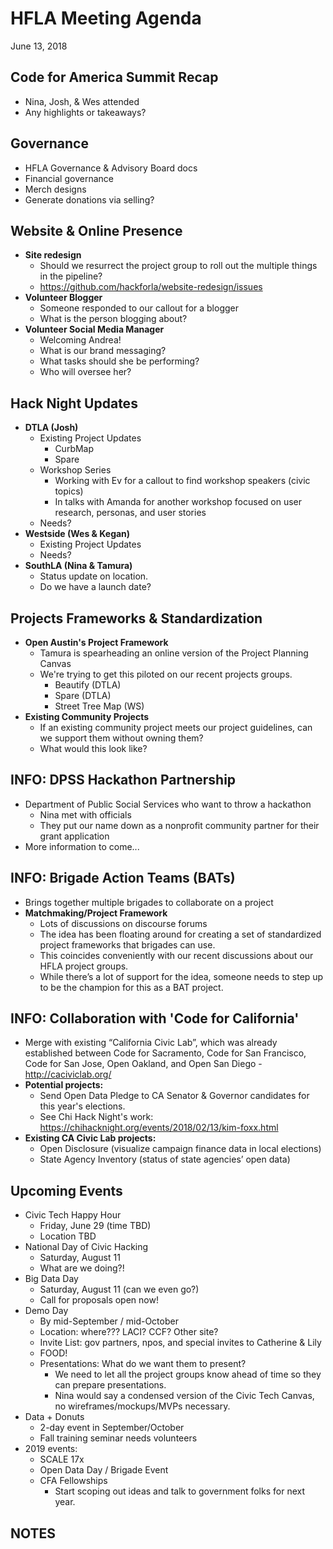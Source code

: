 # HFLA Meeting Agenda
June 13, 2018

## Code for America Summit Recap
  * Nina, Josh, & Wes attended
  * Any highlights or takeaways?

## Governance
  * HFLA Governance & Advisory Board docs
  * Financial governance
  * Merch designs
  * Generate donations via selling?

## Website & Online Presence
  * **Site redesign**
    * Should we resurrect the project group to roll out the multiple things in the pipeline?
    * https://github.com/hackforla/website-redesign/issues
  * **Volunteer Blogger**
    * Someone responded to our callout for a blogger
    * What is the person blogging about?
  * **Volunteer Social Media Manager**
    * Welcoming Andrea!
    * What is our brand messaging?
    * What tasks should she be performing?
    * Who will oversee her?

## Hack Night Updates
  * **DTLA (Josh)**
    * Existing Project Updates
      * CurbMap
      * Spare
    * Workshop Series
      * Working with Ev for a callout to find workshop speakers (civic topics)
      * In talks with Amanda for another workshop focused on user research, personas, and user stories
    * Needs?
  * **Westside (Wes & Kegan)**
    * Existing Project Updates
    * Needs?
  * **SouthLA (Nina & Tamura)**
    * Status update on location.
    * Do we have a launch date?

## Projects Frameworks & Standardization
  * **Open Austin's Project Framework**
    * Tamura is spearheading an online version of the Project Planning Canvas
    * We're trying to get this piloted on our recent projects groups.
      * Beautify (DTLA)
      * Spare (DTLA)
      * Street Tree Map (WS)
  * **Existing Community Projects**
    * If an existing community project meets our project guidelines, can we support them without owning them?
    * What would this look like?

## INFO: DPSS Hackathon Partnership
  * Department of Public Social Services who want to throw a hackathon
    * Nina met with officials
    * They put our name down as a nonprofit community partner for their grant application
  * More information to come...

## INFO: Brigade Action Teams (BATs)
  * Brings together multiple brigades to collaborate on a project
  * **Matchmaking/Project Framework**
    * Lots of discussions on discourse forums
    * The idea has been floating around for creating a set of standardized project frameworks that brigades can use.
    * This coincides conveniently with our recent discussions about our HFLA project groups.
    * While there’s a lot of support for the idea, someone needs to step up to be the champion for this as a BAT project.

## INFO: Collaboration with 'Code for California'
  * Merge with existing “California Civic Lab”, which was already established between Code for Sacramento, Code for San Francisco, Code for San Jose, Open Oakland, and Open San Diego - http://caciviclab.org/
  * **Potential projects:**
    * Send Open Data Pledge to CA Senator & Governor candidates for this year's elections.
    * See Chi Hack Night's work: https://chihacknight.org/events/2018/02/13/kim-foxx.html
  * **Existing CA Civic Lab projects:**
    * Open Disclosure (visualize campaign finance data in local elections)
    * State Agency Inventory (status of state agencies’ open data)

## Upcoming Events
* Civic Tech Happy Hour
  * Friday, June 29 (time TBD)
  * Location TBD
* National Day of Civic Hacking
  * Saturday, August 11
  * What are we doing?!
* Big Data Day
  * Saturday, August 11 (can we even go?)
  * Call for proposals open now!
* Demo Day
  * By mid-September / mid-October
  * Location: where??? LACI? CCF? Other site?
  * Invite List: gov partners, npos, and special invites to Catherine & Lily
  * FOOD!
  * Presentations: What do we want them to present?
    * We need to let all the project groups know ahead of time so they can prepare presentations.
    * Nina would say a condensed version of the Civic Tech Canvas, no wireframes/mockups/MVPs necessary.  
* Data + Donuts
  * 2-day event in September/October
  * Fall training seminar needs volunteers
* 2019 events:
  * SCALE 17x
  * Open Data Day / Brigade Event
  * CFA Fellowships
    * Start scoping out ideas and talk to government folks for next year.

## NOTES
